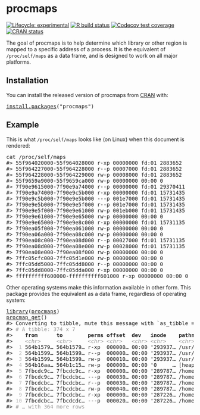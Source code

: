 <!-- README.md is generated from README.Rmd. Please edit that file -->

# procmaps

<!-- badges: start -->

[![Lifecycle: experimental](https://img.shields.io/badge/lifecycle-experimental-orange.svg)](https://www.tidyverse.org/lifecycle/#experimental) [![R build status](https://github.com/r-prof/procmaps/workflows/rcc/badge.svg)](https://github.com/r-prof/procmaps/actions) [![Codecov test coverage](https://codecov.io/gh/r-prof/procmaps/branch/master/graph/badge.svg)](https://codecov.io/gh/r-prof/procmaps?branch=master) [![CRAN status](https://www.r-pkg.org/badges/version/procmaps)](https://CRAN.R-project.org/package=procmaps)

<!-- badges: end -->

The goal of procmaps is to help determine which library or other region is mapped to a specific address of a process. It is the equivalent of `/proc/self/maps` as a data frame, and is designed to work on all major platforms.

## Installation

You can install the released version of procmaps from [CRAN](https://CRAN.R-project.org) with:

<pre class='chroma'>
<span class='nf'><a href='https://rdrr.io/r/utils/install.packages.html'>install.packages</a></span>(<span class='s'>"procmaps"</span>)
</pre>

## Example

This is what `/proc/self/maps` looks like (on Linux) when this document is rendered:

<pre class='chroma'>
<span class='k'>cat</span> <span class='o'>/</span><span class='k'>proc</span><span class='o'>/</span><span class='k'>self</span><span class='o'>/</span><span class='k'>maps</span>
<span class='c'>#&gt; 55f964020000-55f964028000 r-xp 00000000 fd:01 2883652                    /bin/cat</span>
<span class='c'>#&gt; 55f964227000-55f964228000 r--p 00007000 fd:01 2883652                    /bin/cat</span>
<span class='c'>#&gt; 55f964228000-55f964229000 rw-p 00008000 fd:01 2883652                    /bin/cat</span>
<span class='c'>#&gt; 55f9659a9000-55f9659ca000 rw-p 00000000 00:00 0                          [heap]</span>
<span class='c'>#&gt; 7f90e9615000-7f90e9a74000 r--p 00000000 fd:01 29370411                   /usr/lib/locale/locale-archive</span>
<span class='c'>#&gt; 7f90e9a74000-7f90e9c5b000 r-xp 00000000 fd:01 15731435                   /lib/x86_64-linux-gnu/libc-2.27.so</span>
<span class='c'>#&gt; 7f90e9c5b000-7f90e9e5b000 ---p 001e7000 fd:01 15731435                   /lib/x86_64-linux-gnu/libc-2.27.so</span>
<span class='c'>#&gt; 7f90e9e5b000-7f90e9e5f000 r--p 001e7000 fd:01 15731435                   /lib/x86_64-linux-gnu/libc-2.27.so</span>
<span class='c'>#&gt; 7f90e9e5f000-7f90e9e61000 rw-p 001eb000 fd:01 15731435                   /lib/x86_64-linux-gnu/libc-2.27.so</span>
<span class='c'>#&gt; 7f90e9e61000-7f90e9e65000 rw-p 00000000 00:00 0 </span>
<span class='c'>#&gt; 7f90e9e65000-7f90e9e8c000 r-xp 00000000 fd:01 15731135                   /lib/x86_64-linux-gnu/ld-2.27.so</span>
<span class='c'>#&gt; 7f90ea05f000-7f90ea061000 rw-p 00000000 00:00 0 </span>
<span class='c'>#&gt; 7f90ea06a000-7f90ea08c000 rw-p 00000000 00:00 0 </span>
<span class='c'>#&gt; 7f90ea08c000-7f90ea08d000 r--p 00027000 fd:01 15731135                   /lib/x86_64-linux-gnu/ld-2.27.so</span>
<span class='c'>#&gt; 7f90ea08d000-7f90ea08e000 rw-p 00028000 fd:01 15731135                   /lib/x86_64-linux-gnu/ld-2.27.so</span>
<span class='c'>#&gt; 7f90ea08e000-7f90ea08f000 rw-p 00000000 00:00 0 </span>
<span class='c'>#&gt; 7ffc05cfc000-7ffc05d1e000 rw-p 00000000 00:00 0                          [stack]</span>
<span class='c'>#&gt; 7ffc05dd5000-7ffc05dd8000 r--p 00000000 00:00 0                          [vvar]</span>
<span class='c'>#&gt; 7ffc05dd8000-7ffc05dda000 r-xp 00000000 00:00 0                          [vdso]</span>
<span class='c'>#&gt; ffffffffff600000-ffffffffff601000 r-xp 00000000 00:00 0                  [vsyscall]</span>
</pre>

Other operating systems make this information available in other form. This package provides the equivalent as a data frame, regardless of operating system:

<pre class='chroma'>
<span class='nf'><a href='https://rdrr.io/r/base/library.html'>library</a></span>(<span class='k'><a href='https://r-prof.github.io/procmaps/'>procmaps</a></span>)
<span class='nf'><a href='https://r-prof.github.io/procmaps/reference/procmap_get.html'>procmap_get</a></span>()
<span class='c'>#&gt; Converting to tibble, mute this message with `as_tibble = TRUE`.</span>
<span class='c'>#&gt; <span style='color: #949494;'># A tibble: 374 x 7</span></span>
<span class='c'>#&gt;    <span style='font-weight: bold;'>from</span><span>      </span><span style='font-weight: bold;'>to</span><span>        </span><span style='font-weight: bold;'>perms</span><span> </span><span style='font-weight: bold;'>offset</span><span>  </span><span style='font-weight: bold;'>dev</span><span>   </span><span style='font-weight: bold;'>inode</span><span>    </span><span style='font-weight: bold;'>pathname</span><span>                    </span></span>
<span class='c'>#&gt;    <span style='color: #949494;font-style: italic;'>&lt;chr&gt;</span><span>     </span><span style='color: #949494;font-style: italic;'>&lt;chr&gt;</span><span>     </span><span style='color: #949494;font-style: italic;'>&lt;chr&gt;</span><span> </span><span style='color: #949494;font-style: italic;'>&lt;chr&gt;</span><span>   </span><span style='color: #949494;font-style: italic;'>&lt;chr&gt;</span><span> </span><span style='color: #949494;font-style: italic;'>&lt;chr&gt;</span><span>    </span><span style='color: #949494;font-style: italic;'>&lt;chr&gt;</span><span>                       </span></span>
<span class='c'>#&gt; <span style='color: #BCBCBC;'> 1</span><span> 564b1579… 564b1579… r-xp  000000… 00:00 </span><span style='color: #949494;'>"</span><span>293937… /usr/lib/R/bin/exec/R       </span></span>
<span class='c'>#&gt; <span style='color: #BCBCBC;'> 2</span><span> 564b1599… 564b1599… r--p  000000… 00:00 </span><span style='color: #949494;'>"</span><span>293937… /usr/lib/R/bin/exec/R       </span></span>
<span class='c'>#&gt; <span style='color: #BCBCBC;'> 3</span><span> 564b1599… 564b1599… rw-p  000010… 00:00 </span><span style='color: #949494;'>"</span><span>293937… /usr/lib/R/bin/exec/R       </span></span>
<span class='c'>#&gt; <span style='color: #BCBCBC;'> 4</span><span> 564b16aa… 564b1c15… rw-p  000000… 00:00 </span><span style='color: #949494;'>"</span><span>0     … [heap]                      </span></span>
<span class='c'>#&gt; <span style='color: #BCBCBC;'> 5</span><span> 7fbcdc9c… 7fbcdc9c… r-xp  000000… 00:00 </span><span style='color: #949494;'>"</span><span>289787… /home/kirill/git/R/r-prof/p…</span></span>
<span class='c'>#&gt; <span style='color: #BCBCBC;'> 6</span><span> 7fbcdc9c… 7fbcdcbc… ---p  000030… 00:00 </span><span style='color: #949494;'>"</span><span>289787… /home/kirill/git/R/r-prof/p…</span></span>
<span class='c'>#&gt; <span style='color: #BCBCBC;'> 7</span><span> 7fbcdcbc… 7fbcdcbc… r--p  000030… 00:00 </span><span style='color: #949494;'>"</span><span>289787… /home/kirill/git/R/r-prof/p…</span></span>
<span class='c'>#&gt; <span style='color: #BCBCBC;'> 8</span><span> 7fbcdcbc… 7fbcdcbc… rw-p  000040… 00:00 </span><span style='color: #949494;'>"</span><span>289787… /home/kirill/git/R/r-prof/p…</span></span>
<span class='c'>#&gt; <span style='color: #BCBCBC;'> 9</span><span> 7fbcdcbc… 7fbcdcbc… r-xp  000000… 00:00 </span><span style='color: #949494;'>"</span><span>287226… /home/kirill/R-dev/glue/lib…</span></span>
<span class='c'>#&gt; <span style='color: #BCBCBC;'>10</span><span> 7fbcdcbc… 7fbcdcdc… ---p  000020… 00:00 </span><span style='color: #949494;'>"</span><span>287226… /home/kirill/R-dev/glue/lib…</span></span>
<span class='c'>#&gt; <span style='color: #949494;'># … with 364 more rows</span></span>
</pre>
